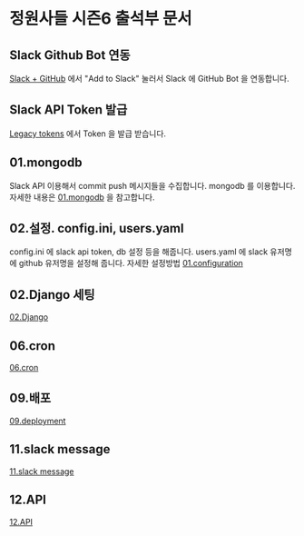 # 정원사들 시즌6 출석부 문서


## Slack Github Bot 연동
[Slack + GitHub](https://slack.github.com/) 에서 "Add to Slack" 눌러서 Slack 에 GitHub Bot 을 연동합니다.

## Slack API Token 발급
[Legacy tokens](https://api.slack.com/custom-integrations/legacy-tokens) 에서 Token 을 발급 받습니다.

## 01.mongodb
Slack API 이용해서 commit push 메시지들을 수집합니다. mongodb 를 이용합니다.  
자세한 내용은 [01.mongodb](01.mongodb.md) 을 참고합니다.

## 02.설정. config.ini, users.yaml
config.ini 에 slack api token, db 설정 등을 해줍니다.
users.yaml 에 slack 유저명에 github 유저명을 설정해 줍니다.
자세한 설정방법
[01.configuration](02.configuration.md)

## 02.Django 세팅
[02.Django](https://github.com/junho85/garden6/wiki/02.Django)

## 06.cron
[06.cron](https://github.com/junho85/garden6/wiki/06.cron)

## 09.배포
[09.deployment](https://github.com/junho85/garden6/wiki/09.deployment)

## 11.slack message
[11.slack message](https://github.com/junho85/garden6/wiki/11.slack-message)

## 12.API
[12.API](https://github.com/junho85/garden6/wiki/12.API)
